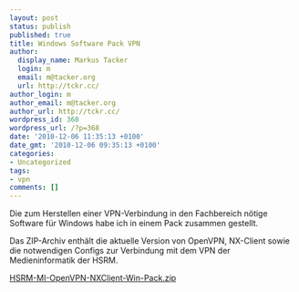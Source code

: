 ```yaml
---
layout: post
status: publish
published: true
title: Windows Software Pack VPN
author:
  display_name: Markus Tacker
  login: m
  email: m@tacker.org
  url: http://tckr.cc/
author_login: m
author_email: m@tacker.org
author_url: http://tckr.cc/
wordpress_id: 368
wordpress_url: /?p=368
date: '2010-12-06 11:35:13 +0100'
date_gmt: '2010-12-06 09:35:13 +0100'
categories:
- Uncategorized
tags:
- vpn
comments: []
---
```

<p>Die zum Herstellen einer VPN-Verbindung in den Fachbereich nötige Software für Windows habe ich in einem Pack zusammen gestellt.</p>
<p>Das ZIP-Archiv enthält die aktuelle Version von OpenVPN, NX-Client sowie die notwendigen Configs zur Verbindung mit dem VPN der Medieninformatik der HSRM.</p>
<p><a href="http://rapidshare.com/files/435043859/HSRM-MI-OpenVPN-NXClient-Win-Pack.zip">HSRM-MI-OpenVPN-NXClient-Win-Pack.zip</a></p>
